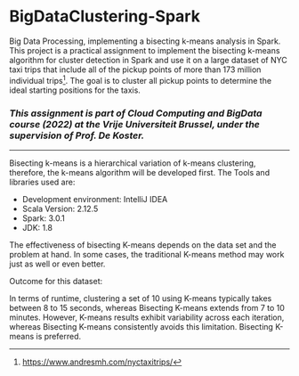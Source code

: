 # BigDataClustering-Spark
Big Data Processing, implementing a bisecting k-means analysis in Spark.
This project is a practical assignment to implement the bisecting k-means algorithm for cluster detection in Spark and use it on a large dataset of NYC taxi trips that include all of the pickup points of more than 173 million individual trips[^1]. The goal is to cluster all pickup points to determine the ideal starting positions for the taxis.

### _This assignment is part of Cloud Computing and BigData course (2022) at the Vrije Universiteit Brussel, under the supervision of Prof. De Koster._
---
Bisecting k-means is a hierarchical variation of k-means clustering, therefore, the k-means algorithm will be developed first. The Tools and libraries used are:
- Development environment: IntelliJ IDEA
- Scala Version: 2.12.5
- Spark: 3.0.1
- JDK: 1.8

The effectiveness of bisecting K-means depends on the data set and the problem at hand. In some cases, the traditional K-means method may work just as well or even better.

Outcome for this dataset:

In terms of runtime, clustering a set of 10 using K-means typically takes between 8 to 15 seconds, whereas Bisecting K-means extends from 7 to 10 minutes. However, K-means results exhibit variability across each iteration, whereas Bisecting K-means consistently avoids this limitation. Bisecting K-means is preferred.

[^1]: https://www.andresmh.com/nyctaxitrips/
